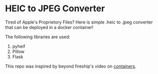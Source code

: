 # HEIC to JPEG Converter

Tired of Apple's Proprietory Files? Here is simple .heic to .jpeg converter that can be deployed in a docker container!

The following libraries are used:
1. pyheif
2. Pillow
3. Flask

This repo was inspired by beyond fireship's video on [containers](https://www.youtube.com/watch?v=cw34KMPSt4k&t=218s).